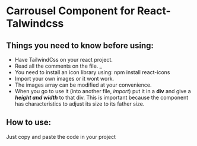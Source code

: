 # Carrousel Component for React-Talwindcss
## Things you need to know before using:

* Have TailwindCss on your react project.
* Read all the comments on the file.
_
* You need to install an icon library using: npm install react-icons
* Import your own images or it wont work.
* The images array can be modified at your convenience.
* When you go to use it (into another file, *import*) put it in a **div** and give a ***height and width*** to that div. This is important because the component has characteristics to adjust its size to its father size.

## How to use:
Just copy and paste the code in your project
